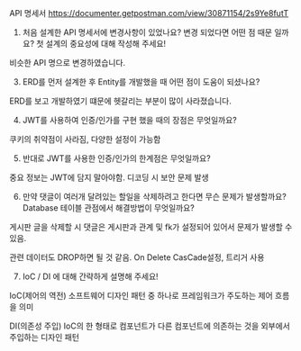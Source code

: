 API 명세서
https://documenter.getpostman.com/view/30871154/2s9Ye8futT

1. 처음 설계한 API 명세서에 변경사항이 있었나요?
변경 되었다면 어떤 점 때문 일까요? 첫 설계의 중요성에 대해 작성해 주세요!

비슷한 API 명으로 변경하였습니다.

3. ERD를 먼저 설계한 후 Entity를 개발했을 때 어떤 점이 도움이 되셨나요?

ERD를 보고 개발하였기 떄문에 헷갈리는 부분이 많이 사라졌습니다.


4. JWT를 사용하여 인증/인가를 구현 했을 때의 장점은 무엇일까요?

쿠키의 취약점이 사라짐, 다양한 설정이 가능함

5. 반대로 JWT를 사용한 인증/인가의 한계점은 무엇일까요?

중요 정보는 JWT에 담지 말아야함. 디코딩 시 보안 문제 발생


6. 만약 댓글이 여러개 달려있는 할일을 삭제하려고 한다면 무슨 문제가 발생할까요? Database 테이블 관점에서 해결방법이 무엇일까요?

게시판 글을 삭제할 시 댓글은 게시판과 관계 및 fk가 설정되어 있어서 문제가 발생할 수 있음.

관련 데이터도 DROP하면 될 것 같음. On Delete CasCade설정, 트리거 사용

7. IoC / DI 에 대해 간략하게 설명해 주세요!

IoC(제어의 역전) 소프트웨어 디자인 패턴 중 하나로 프레임워크가 주도하는 제어 흐름을 의미

DI(의존성 주입) IoC의 한 형태로 컴포넌트가 다른 컴포넌트에 의존하는 것을 외부에서 주입하는 디자인 패턴
